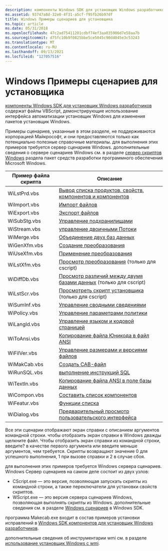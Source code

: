 ```yaml
---
description: компоненты Windows SDK для установщик Windows разработчиков содержат файлы VBScript, демонстрирующие использование интерфейса автоматизации установщик Windows для изменения пакетов установщик Windows.
ms.assetid: 93747a8d-32e0-4f31-a5cf-f95fb26b97df
title: Windows Примеры сценариев для установщика
ms.topic: article
ms.date: 05/31/2018
ms.openlocfilehash: 47c2ad75411201cdbf74ef3aa035906d7e58aa7b
ms.sourcegitcommit: d75fc10b9f0825bbe5ce5045c90d4045e3c53243
ms.translationtype: MT
ms.contentlocale: ru-RU
ms.lasthandoff: 09/13/2021
ms.locfileid: "127057516"
---
```

# <a name="windows-installer-scripting-examples"></a>Windows Примеры сценариев для установщика

[компоненты Windows SDK для установщик Windows разработчиков](platform-sdk-components-for-windows-installer-developers.md) содержат файлы VBScript, демонстрирующие использование интерфейса автоматизации установщик Windows для изменения пакетов установщик Windows.

Примеры сценариев, указанные в этом разделе, не поддерживаются корпорацией Майкрософт, и они предоставляются только как потенциально полезные справочные материалы. для выполнения этих примеров требуется сервер сценариев Windows. дополнительные сведения о сервере сценариев Windows см. в разделе [сервер скриптов Windows](/previous-versions//9bbdkx3k(v=vs.85)) раздела пакет средств разработки программного обеспечения Microsoft Windows.



| Пример файла скрипта | Описание                                                                                                 |
|--------------------|-------------------------------------------------------------------------------------------------------------|
| WiLstPrd.vbs       | [Вывод списка продуктов, свойств, компонентов и компонентов](list-products-properties-features-and-components.md) |
| WiImport.vbs       | [Импорт файлов](import-files.md)                                                                            |
| WiExport.vbs       | [Экспорт файлов](export-files.md)                                                                            |
| WiSubStg.vbs       | [Управление подхранилищами](manage-substorages.md)                                                                |
| WiStream.vbs       | [управление двоичными Потоки](manage-binary-streams.md)                                                          |
| WiMerge.vbs        | [Объединение двух баз данных](merge-two-databases.md)                                                              |
| WiGenXfm.vbs       | [Создание преобразования](generate-a-transform.md)                                                            |
| WiUseXfm.vbs       | [Применение преобразования](apply-a-transform.md)                                                                  |
| WiLstXfm.vbs       | [Просмотр преобразования](view-a-transform.md) (только для cscript)                                                     |
| WiDiffDb.vbs       | [Просмотр различий между двумя базами данных](view-differences-between-two-databases.md) (только для cscript)         |
| WiLstScr.vbs       | [Просмотреть скрипт установщика](view-installer-script.md) (только для cscript)                                           |
| WiSumInf.vbs       | [Управление сводными сведениями](manage-summary-information.md)                                                |
| WiPolicy.vbs       | [Управление параметрами политики](manage-policy-settings.md)                                                        |
| WiLangId.vbs       | [Управление языком и кодовой страницей](manage-language-and-codepage.md)                                            |
| WiToAnsi.vbs       | [Копирование файла Юникода в файл ANSI](copy-a-unicode-file-to-an-ansi-file.md)                              |
| WiFilVer.vbs       | [Управление размерами и версиями файлов](manage-file-sizes-and-versions.md)                                        |
| WiMakCab.vbs       | [Создать CAB-файл](generate-file-cabinet.md)                                                          |
| WiRunSQL.vbs       | [выполнение инструкций SQL](execute-sql-statements.md)                                                        |
| WiTextIn.vbs       | [Копирование файла ANSI в поле базы данных](copy-ansi-file-into-a-database-field.md)                            |
| WiCompon.vbs       | [Составить список компонентов](list-components.md)                                                                      |
| WiFeatur.vbs       | [Функции списка](list-features.md)                                                                          |
| WiDialog.vbs       | [Предварительный просмотр пользовательского интерфейса](preview-user-interface.md)                                                        |



 

Все эти сценарии отображают экран справки с описанием аргументов командной строки. чтобы отобразить экран справки в Windows дважды щелкните файл. Чтобы отобразить экран справки из командной строки, введите? в качестве первого аргумента или введите меньше аргументов, чем требуется. Скрипты возвращают значение 0 для успешного выполнения, 1 при вызове справки и 2 в случае сбоя.

для выполнения этих примеров требуется Windows сервера сценариев. Windows Сервер сценариев на самом деле состоит из двух узлов:

-   CScript.exe — это версия, позволяющая запускать скрипты из командной строки, а также переключатели для установки свойств скриптов.
-   WScript.exe — это версия сервера сценариев Windows, позволяющая выполнять скрипты из Windows. дополнительные сведения см. в разделе [Windows сценариев](/previous-versions//9bbdkx3k(v=vs.85)) в Windows SDK.

программа Makecab.exe входит в состав примеров установки исправлений в [Windows SDK компонентов для установщик Windows разработчиков](platform-sdk-components-for-windows-installer-developers.md).

дополнительные сведения об инструментарии wmi см. в разделе [использование установщик Windows с wmi](using-windows-installer-with-wmi.md).

 

 
